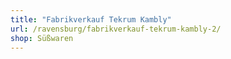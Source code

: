 ```yaml
---
title: "Fabrikverkauf Tekrum Kambly"
url: /ravensburg/fabrikverkauf-tekrum-kambly-2/
shop: Süßwaren
---
```

